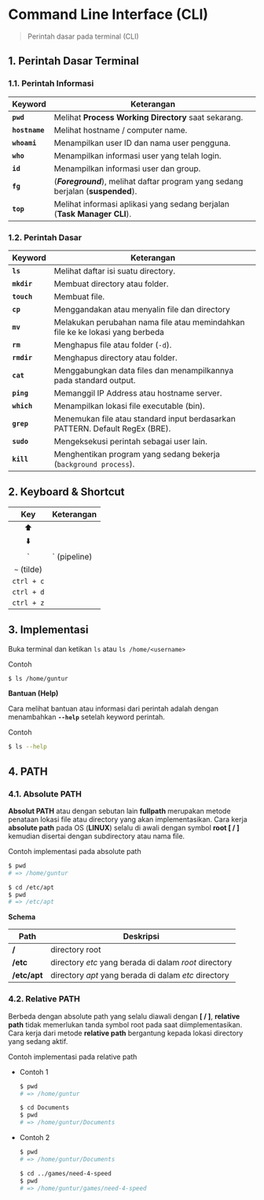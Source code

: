 # Command Line Interface (CLI)

> Perintah dasar pada terminal (CLI)


## 1. Perintah Dasar Terminal

### 1.1. Perintah Informasi

| Keyword        | Keterangan                                                                       |
|----------------|----------------------------------------------------------------------------------|
| __`pwd`__      | Melihat __Process Working Directory__ saat sekarang.                             |
| __`hostname`__ | Melihat hostname / computer name.                                                |
| __`whoami`__   | Menampilkan user ID dan nama user pengguna.                                      |
| __`who`__      | Menampilkan informasi user yang telah login.                                     |
| __`id`__       | Menampilkan informasi user dan group.                                            |
| __`fg`__       | (*__Foreground__*), melihat daftar program yang sedang berjalan (__suspended__). |
| __`top`__      | Melihat informasi aplikasi yang sedang berjalan (__Task Manager CLI__).          |

<!-- - __`last`__ - Lorem ipsum dolor sit amet. -->
<!-- - __`ps`__ - Lorem ipsum dolor sit amet. -->
<!-- - __`df`__ - Lorem ipsum dolor sit amet. -->
<!-- - __`du`__ - Lorem ipsum dolor sit amet. -->

### 1.2. Perintah Dasar

| Keyword     | Keterangan                                                                    |
|-------------|-------------------------------------------------------------------------------|
| __`ls`__    | Melihat daftar isi suatu directory.                                           |
| __`mkdir`__ | Membuat directory atau folder.                                                |
| __`touch`__ | Membuat file.                                                                 |
| __`cp`__    | Menggandakan atau menyalin file dan directory                                 |
| __`mv`__    | Melakukan perubahan nama file atau memindahkan file ke ke lokasi yang berbeda |
| __`rm`__    | Menghapus file atau folder (`-d`).                                            |
| __`rmdir`__ | Menghapus directory atau folder.                                              |
| __`cat`__   | Menggabungkan data files dan menampilkannya pada standard output.             |
| __`ping`__  | Memanggil IP Address atau hostname server.                                    |
| __`which`__ | Menampilkan lokasi file executable (bin).                                     |
| __`grep`__  | Menemukan file atau standard input berdasarkan PATTERN. Default RegEx (BRE).  |
| __`sudo`__  | Mengeksekusi perintah sebagai user lain.                                      |
| __`kill`__  | Menghentikan program yang sedang bekerja (`background process`).              |


## 2. Keyboard & Shortcut

| Key            | Keterangan         |
|:--------------:|--------------------|
| :arrow_up:     |  |
| :arrow_down:   |  |
| `|` (pipeline) |  |
| `~` (tilde)    |  |
| `ctrl + c`     |  |
| `ctrl + d`     |  |
| `ctrl + z`     |  |


## 3. Implementasi

Buka terminal dan ketikan `ls` atau `ls /home/<username>`

Contoh

``` bash
$ ls /home/guntur
```

__Bantuan (Help)__

Cara melihat bantuan atau informasi dari perintah adalah dengan menambahkan __`--help`__ setelah keyword perintah.

Contoh

``` bash
$ ls --help
```


## 4. PATH

### 4.1. Absolute PATH

__Absolut PATH__ atau dengan sebutan lain __fullpath__ merupakan metode penataan lokasi file atau directory yang akan implementasikan. Cara kerja __absolute path__ pada OS (__LINUX__) selalu di awali dengan symbol __root [ / ]__ kemudian disertai dengan subdirectory atau nama file.

Contoh implementasi pada absolute path

``` bash
$ pwd
# => /home/guntur

$ cd /etc/apt
$ pwd
# => /etc/apt
```

__Schema__

| Path         | Deskripsi                                             |
|--------------|-------------------------------------------------------|
| __/__        | directory root                                        |
| __/etc__     | directory _etc_ yang berada di dalam _root_ directory |
| __/etc/apt__ | directory _apt_ yang berada di dalam _etc_ directory  |


### 4.2. Relative PATH

Berbeda dengan absolute path yang selalu diawali dengan __[ / ]__, __relative path__ tidak memerlukan tanda symbol root pada saat diimplementasikan. Cara kerja dari metode __relative path__ bergantung kepada lokasi directory yang sedang aktif.

Contoh implementasi pada relative path

- Contoh 1

    ``` bash
    $ pwd
    # => /home/guntur

    $ cd Documents
    $ pwd
    # => /home/guntur/Documents
    ```

- Contoh 2

    ``` bash
    $ pwd
    # => /home/guntur/Documents

    $ cd ../games/need-4-speed
    $ pwd
    # => /home/guntur/games/need-4-speed
    ```
